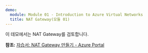 ```yaml
---
demo:
  module: Module 01 - Introduction to Azure Virtual Networks
  title: NAT Gateway(모듈 01)
---
```

이 데모에서는 NAT Gateway를 검토합니다.

**참조:** [자습서: NAT Gateway 만들기 - Azure Portal](https://learn.microsoft.com/azure/virtual-network/nat-gateway/tutorial-create-nat-gateway-portal)

